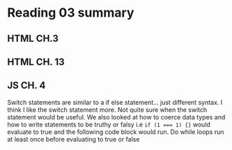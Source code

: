 
# Reading 03 summary

## HTML CH.3


## HTML CH. 13


## JS CH. 4
Switch statements are similar to a if else statement... just different syntax. I think I like the switch statement more. Not quite sure when the switch statement would be useful. We also looked at how to coerce data types and how to write statements to be truthy or falsy i.e `if (1 === 1) {}` would evaluate to true and the following code block would run. Do while loops run at least once before evaluating to true or false